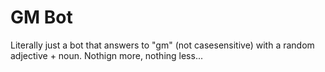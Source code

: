 # GM Bot

Literally just a bot that answers to "gm" (not casesensitive) with a random adjective + noun. Nothign more, nothing less...